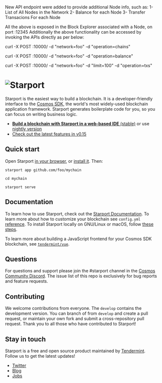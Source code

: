 New API endpoint were added to provide additional Node info, such as:
1- List of All Nodes in the Network
2- Balance for each Node
3- Transfer Transacions For each Node

All the above is exposed in the Block Explorer associated with a Node, on port <NODE ADDRESS>:12345 
Additionally the above functionality can be accessed by invoking the APIs directly as per below:

curl -X POST <NODE ADDRESS>:10000/ -d "network=foo"  -d "operation=chains"

curl -X POST <NODE ADDRESS>:10000/ -d "network=foo"  -d "operation=balance" 

curl -X POST <NODE ADDRESS>:10000/ -d "network=foo" -d "limit=100"  -d "operation=txs"


# ![Starport](./assets/starport.jpg)

Starport is the easiest way to build a blockchain. It is a developer-friendly interface to the [Cosmos SDK](https://github.com/cosmos/cosmos-sdk), the world's most widely-used blockchain application framework. Starport generates boilerplate code for you, so you can focus on writing business logic.

* [**Build a blockchain with Starport in a web-based IDE** (stable)](https://gitpod.io/#https://github.com/tendermint/starport/tree/master) or use [nightly version](https://gitpod.io/#https://github.com/tendermint/starport/)
* [Check out the latest features in v0.15](https://www.youtube.com/watch?v=NmytpuD33lY)

## Quick start

Open Starport [in your browser](https://gitpod.io/#https://github.com/tendermint/starport/tree/master), or [install it](/docs/1%20Introduction/2%20Install.md). Then:

```
starport app github.com/foo/mychain

cd mychain

starport serve
```

## Documentation

To learn how to use Starport, check out the [Starport Documentation](/docs/README.md). To learn more about how to customize your blockchain see `config.yml` [reference](/docs/2%20Architecture/5%20Configuration.md). To install Starport locally on GNU/Linux or macOS, follow [these steps](/docs/1%20Introduction/2%20Install.md).

To learn more about building a JavaScript frontend for your Cosmos SDK blockchain, see [`tendermint/vue`](https://github.com/tendermint/vue).

## Questions

For questions and support please join the #starport channel in the [Cosmos Community Discord](https://discord.com/invite/W8trcGV). The issue list of this repo is exclusively for bug reports and feature requests.

## Contributing

We welcome contributions from everyone. The `develop` contains the development version. You can branch of from `develop` and create a pull request, or maintain your own fork and submit a cross-repository pull request. Thank you to all those who have contributed to Starport!

## Stay in touch

Starport is a free and open source product maintained by [Tendermint](https://tendermint.com). Follow us to get the latest updates!

- [Twitter](https://twitter.com/tendermint_team)
- [Blog](https://medium.com/tendermint)
- [Jobs](https://tendermint.com/careers)
